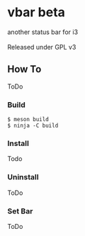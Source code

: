 # vbar beta
another status bar for i3</br>
</br>
Released under GPL v3

## How To
ToDo

### Build
```
$ meson build
$ ninja -C build
```

### Install
Todo

### Uninstall
ToDo

### Set Bar
ToDo

